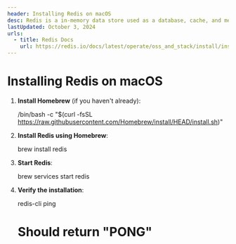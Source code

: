 ```yaml
---
header: Installing Redis on macOS
desc: Redis is a in-memory data store used as a database, cache, and message broker, known for its high performance and support for various data structures.
lastUpdated: October 3, 2024
urls:
  - title: Redis Docs
    url: https://redis.io/docs/latest/operate/oss_and_stack/install/install-redis/
---
```


# Installing Redis on macOS

1. **Install Homebrew** (if you haven't already):

   /bin/bash -c "$(curl -fsSL https://raw.githubusercontent.com/Homebrew/install/HEAD/install.sh)"

2. **Install Redis using Homebrew**:

   brew install redis

3. **Start Redis**:

   brew services start redis

4. **Verify the installation**:

   redis-cli ping
   # Should return "PONG"

